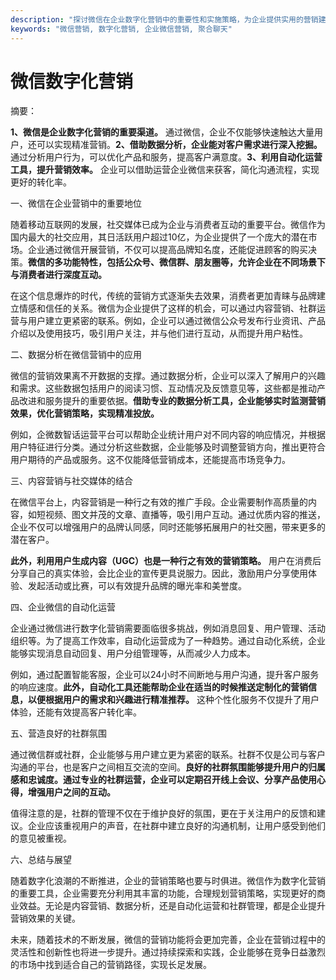 ```yaml
---
description: "探讨微信在企业数字化营销中的重要性和实施策略，为企业提供实用的营销建议。"
keywords: "微信营销, 数字化营销, 企业微信营销, 聚合聊天"
---
```

# 微信数字化营销

摘要： 

**1、微信是企业数字化营销的重要渠道。** 通过微信，企业不仅能够快速触达大量用户，还可以实现精准营销。**2、借助数据分析，企业能对客户需求进行深入挖掘。** 通过分析用户行为，可以优化产品和服务，提高客户满意度。**3、利用自动化运营工具，提升营销效率。** 企业可以借助运营企业微信来获客，简化沟通流程，实现更好的转化率。

一、微信在企业营销中的重要地位

随着移动互联网的发展，社交媒体已成为企业与消费者互动的重要平台。微信作为国内最大的社交应用，其日活跃用户超过10亿，为企业提供了一个庞大的潜在市场。企业通过微信开展营销，不仅可以提高品牌知名度，还能促进顾客的购买决策。**微信的多功能特性，包括公众号、微信群、朋友圈等，允许企业在不同场景下与消费者进行深度互动。**

在这个信息爆炸的时代，传统的营销方式逐渐失去效果，消费者更加青睐与品牌建立情感和信任的关系。微信为企业提供了这样的机会，可以通过内容营销、社群运营与用户建立更紧密的联系。例如，企业可以通过微信公众号发布行业资讯、产品介绍以及使用技巧，吸引用户关注，并与他们进行互动，从而提升用户粘性。

二、数据分析在微信营销中的应用

微信的营销效果离不开数据的支撑。通过数据分析，企业可以深入了解用户的兴趣和需求。这些数据包括用户的阅读习惯、互动情况及反馈意见等，这些都是推动产品改进和服务提升的重要依据。**借助专业的数据分析工具，企业能够实时监测营销效果，优化营销策略，实现精准投放。**

例如，企微数智话运营平台可以帮助企业统计用户对不同内容的响应情况，并根据用户特征进行分类。通过分析这些数据，企业能够及时调整营销方向，推出更符合用户期待的产品或服务。这不仅能降低营销成本，还能提高市场竞争力。

三、内容营销与社交媒体的结合

在微信平台上，内容营销是一种行之有效的推广手段。企业需要制作高质量的内容，如短视频、图文并茂的文章、直播等，吸引用户互动。通过优质内容的推送，企业不仅可以增强用户的品牌认同感，同时还能够拓展用户的社交圈，带来更多的潜在客户。

**此外，利用用户生成内容（UGC）也是一种行之有效的营销策略。** 用户在消费后分享自己的真实体验，会比企业的宣传更具说服力。因此，激励用户分享使用体验、发起活动或比赛，可以有效提升品牌的曝光率和美誉度。

四、企业微信的自动化运营

企业通过微信进行数字化营销需要面临很多挑战，例如消息回复、用户管理、活动组织等。为了提高工作效率，自动化运营成为了一种趋势。通过自动化系统，企业能够实现消息自动回复、用户分组管理等，从而减少人力成本。

例如，通过配置智能客服，企业可以24小时不间断地与用户沟通，提升客户服务的响应速度。**此外，自动化工具还能帮助企业在适当的时候推送定制化的营销信息，以便根据用户的需求和兴趣进行精准推荐。** 这种个性化服务不仅提升了用户体验，还能有效提高客户转化率。

五、营造良好的社群氛围

通过微信群或社群，企业能够与用户建立更为紧密的联系。社群不仅是公司与客户沟通的平台，也是客户之间相互交流的空间。**良好的社群氛围能够提升用户的归属感和忠诚度。通过专业的社群运营，企业可以定期召开线上会议、分享产品使用心得，增强用户之间的互动。**

值得注意的是，社群的管理不仅在于维护良好的氛围，更在于关注用户的反馈和建议。企业应该重视用户的声音，在社群中建立良好的沟通机制，让用户感受到他们的意见被重视。

六、总结与展望

随着数字化浪潮的不断推进，企业的营销策略也要与时俱进。微信作为数字化营销的重要工具，企业需要充分利用其丰富的功能，合理规划营销策略，实现更好的商业效益。无论是内容营销、数据分析，还是自动化运营和社群管理，都是企业提升营销效果的关键。

未来，随着技术的不断发展，微信的营销功能将会更加完善，企业在营销过程中的灵活性和创新性也将进一步提升。通过持续探索和实践，企业能够在竞争日益激烈的市场中找到适合自己的营销路径，实现长足发展。
